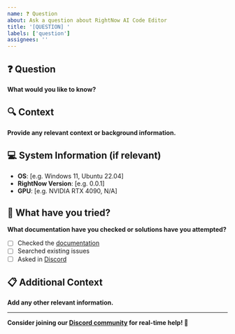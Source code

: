 ```yaml
---
name: ❓ Question
about: Ask a question about RightNow AI Code Editor
title: '[QUESTION] '
labels: ['question']
assignees: ''
---
```


## ❓ Question

**What would you like to know?**

## 🔍 Context

**Provide any relevant context or background information.**

## 💻 System Information (if relevant)

- **OS**: [e.g. Windows 11, Ubuntu 22.04]
- **RightNow Version**: [e.g. 0.0.1]
- **GPU**: [e.g. NVIDIA RTX 4090, N/A]

## 🔗 What have you tried?

**What documentation have you checked or solutions have you attempted?**

- [ ] Checked the [documentation](https://docs.rightnowai.co)
- [ ] Searched existing issues
- [ ] Asked in [Discord](https://discord.gg/rightnowai)

## 📋 Additional Context

**Add any other relevant information.**

---

**Consider joining our [Discord community](https://discord.gg/rightnowai) for real-time help! 💬**